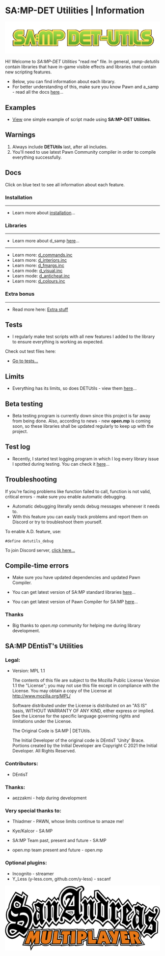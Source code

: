 # SA:MP-DET Utilities | Information
![image](img/detutils.png)

Hi! Welcome to *SA:MP-DET Utilities* "read me" file. In general, *samp-detutils* contain libraries that have in-game visible effects and libraries that contain new scripting features. 
- Below, you can find information about each library.
- For better understanding of this, make sure you know Pawn and a_samp - read all the docs [here](https://team.sa-mp.com/wiki-archive.html)...

## Examples

- [View](d_example.md) one simple example of script made using **SA:MP-DET Utilities**.

## Warnings
1. Always include **DETUtils** last, after all includes.
2. You'll need to use latest Pawn Community compiler in order to compile everything successfully.
## Docs
Click on blue text to see all information about each feature.
### Installation
------------------------------------------
- Learn more about [installation](d_installation.md)...
### Libraries
------------------------------------------
- Learn more about d_samp [here](d_samp.md)...
------------------------------------------
- Learn more: [d_commands.inc](d_commands.md)
- Learn more: [d_interiors.inc](d_interiors.md)
- Learn more: [d_fmargs.inc](d_fmargs.md)
- Learn mode: [d_visual.inc](d_visual.md)
- Learn mode: [d_anticheat.inc](d_anticheat.md)
- Learn more: [d_colours.inc](d_colours.md)
### Extra bonus
------------------------------------------
- Read more here: [Extra stuff](d_extra.md)
## Tests
- I regularly make test scripts with all new features I added to the library to ensure everything is working as expected.

Check out test files here:

- [Go to tests...](https://github.com/DentisT-SAMP/samp-detutils/tree/master/tests)

## Limits

- Everything has its limits, so does DETUtils - view them [here](d_limits.md)...

## Beta testing

- Beta testing program is currently down since this project is far away from being done. Also, according to news - new **open.mp** is coming soon, so these libraries shall be updated regularly to keep up with the project.

## Test log

- Recently, I started test logging program in which I log every library issue I spotted during testing. You can check it [here](d_testlog.md)...

## Troubleshooting

If you're facing problems like function failed to call, function is not valid, critical errors - make sure you enable automatic debugging.
- Automatic debugging literally sends debug messages whenever it needs to.
- With this feature you can easily track problems and report them on Discord or try to troubleshoot them yourself.

To enable A.D. feature, use:

```pawn
#define detutils_debug
```

To join Discord server, [click here...](https://discord.gg/samp)

## Compile-time errors

- Make sure you have updated dependencies and updated Pawn Compiler.

- You can get latest version of SA:MP standard libraries [here](https://github.com/pawn-lang/samp-stdlib)...

- You can get latest version of Pawn Compiler for SA:MP [here](https://github.com/pawn-lang/compiler/releases)...

### Thanks

- Big thanks to *open.mp* community for helping me during library development.

## SA:MP DEntisT's Utilities

### Legal:

- Version: MPL 1.1
    
    The contents of this file are subject to the Mozilla Public License Version 
    1.1 the "License"; you may not use this file except in compliance with 
    the License. You may obtain a copy of the License at 
    http://www.mozilla.org/MPL/
    
    Software distributed under the License is distributed on an "AS IS" basis,
    WITHOUT WARRANTY OF ANY KIND, either express or implied. See the License
    for the specific language governing rights and limitations under the
    License.
    
    The Original Code is SA:MP | DETUtils.
    
    The Initial Developer of the original code is DEntisT 'Unity' Brace.
    Portions created by the Initial Developer are Copyright C 2021
    the Initial Developer. All Rights Reserved.

### Contributors:

- DEntisT

### Thanks:

- aezzakmi - help during development

### Very special thanks to:

- Thiadmer - PAWN, whose limits continue to amaze me!

- Kye/Kalcor - SA:MP

- SA:MP Team past, present and future - SA:MP

- open.mp team present and future - open.mp

### Optional plugins:

- Incognito - streamer
- Y_Less (y-less.com, github.com/y-less) - sscanf

![image](img/d_samp_wordmark.png)
